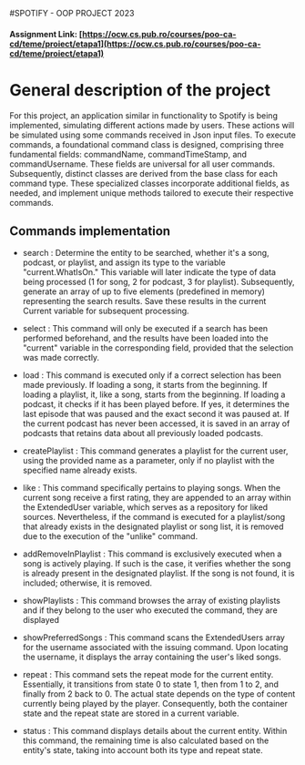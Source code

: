 #SPOTIFY - OOP PROJECT 2023

#### Assignment Link: [https://ocw.cs.pub.ro/courses/poo-ca-cd/teme/proiect/etapa1](https://ocw.cs.pub.ro/courses/poo-ca-cd/teme/proiect/etapa1)

# General description of the project

For this project, an application similar in functionality to Spotify is 
being implemented, simulating different actions made by users. These actions
will be simulated using some commands received in Json input files.
   To execute commands, a foundational command class is designed, comprising
three fundamental fields: commandName, commandTimeStamp, and commandUsername.
These fields are universal for all user commands. Subsequently, distinct 
classes are derived from the base class for each command type. These
specialized classes incorporate additional fields, as needed, and implement 
unique methods tailored to execute their respective commands.



## Commands implementation


* search : Determine the entity to be searched, whether it's a song, podcast, 
or playlist, and assign its type to the variable "current.WhatIsOn." This 
variable will later indicate the type of data being processed (1 for song, 2 
for podcast, 3 for playlist). Subsequently, generate an array of up to five 
elements (predefined in memory) representing the search results. Save these 
results in the current Current variable for subsequent processing.

* select : This command will only be executed if a search has been performed
beforehand, and the results have been loaded into the "current" variable in the
corresponding field, provided that the selection was made correctly.

* load : This command is executed only if a correct selection has been made
previously. If loading a song, it starts from the beginning. If loading a 
playlist, it, like a song, starts from the beginning. If loading a podcast, it
checks if it has been played before. If yes, it determines the last episode 
that was paused and the exact second it was paused at. If the current podcast 
has never been accessed, it is saved in an array of podcasts that retains data
about all previously loaded podcasts.

* createPlaylist : This command generates a playlist for the current user,
using the provided name as a parameter, only if no playlist with the specified
name already exists.

* like : This command specifically pertains to playing songs. When the current
song receive a first rating, they are appended to an array within the
ExtendedUser variable, which serves as a repository for liked sources. 
Nevertheless, if the command is executed for a playlist/song that already 
exists in the designated playlist or song list, it is removed due to the 
execution of the "unlike" command.

* addRemoveInPlaylist : This command is exclusively executed when a song is
actively playing. If such is the case, it verifies whether the song is already
present in the designated playlist. If the song is not found, it is included;
otherwise, it is removed.

* showPlaylists : This command browses the array of existing playlists and if 
they belong to the user who executed the command, they are displayed

* showPreferredSongs : This command scans the ExtendedUsers array for the 
username associated with the issuing command. Upon locating the username, it
displays the array containing the user's liked songs.

* repeat : This command sets the repeat mode for the current entity.
Essentially, it transitions from state 0 to state 1, then from 1 to 2, and 
finally from 2 back to 0. The actual state depends on the type of content
currently being played by the player. Consequently, both the container state 
and the repeat state are stored in a current variable.

* status : This command displays details about the current entity. Within this
command, the remaining time is also calculated based on the entity's state, 
taking into account both its type and repeat state.
